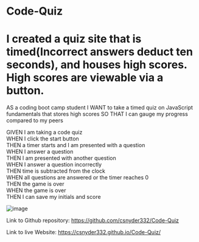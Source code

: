 # Code-Quiz

# I created a quiz site that is timed(Incorrect answers deduct ten seconds), and houses high scores. High scores are viewable via a button. 

AS a coding boot camp student
I WANT to take a timed quiz on JavaScript fundamentals that stores high scores
SO THAT I can gauge my progress compared to my peers

  GIVEN I am taking a code quiz  
   WHEN I click the start button  
  THEN a timer starts and I am presented with a question  
   WHEN I answer a question  
  THEN I am presented with another question  
   WHEN I answer a question incorrectly  
  THEN time is subtracted from the clock  
   WHEN all questions are answered or the timer reaches 0  
  THEN the game is over  
   WHEN the game is over  
  THEN I can save my initials and score  

![image](https://user-images.githubusercontent.com/95385092/150600664-30c67c43-03fd-4957-a23b-3a732025d19a.png)


Link to Github repository: https://github.com/csnyder332/Code-Quiz

Link to live Website: https://csnyder332.github.io/Code-Quiz/
